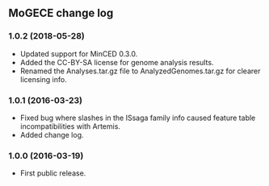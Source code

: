 ## MoGECE change log

### 1.0.2 (2018-05-28)
- Updated support for MinCED 0.3.0.
- Added the CC-BY-SA license for genome analysis results.
- Renamed the Analyses.tar.gz file to AnalyzedGenomes.tar.gz for clearer licensing info.

### 1.0.1 (2016-03-23)
- Fixed bug where slashes in the ISsaga family info caused feature table incompatibilities with Artemis.
- Added change log.

### 1.0.0 (2016-03-19)
- First public release.
